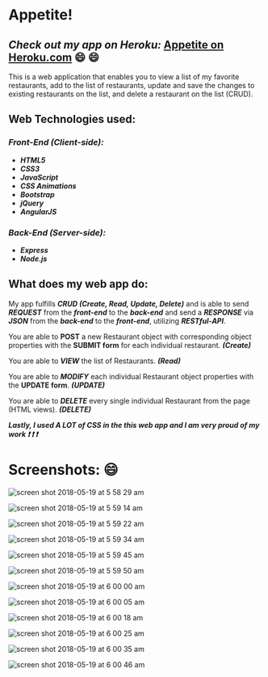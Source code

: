 # Appetite!

## **_Check out my app on Heroku:_** **[Appetite on Heroku.com](https://appetite-brianchotisunanta.herokuapp.com/#!/ "Appetite")** :smile: :smile:

This is a web application that enables you to view a list of my favorite restaurants, add to the list of restaurants, update and save the changes to existing restaurants on the list, and delete a restaurant on the list (CRUD).

## Web Technologies used:

### _Front-End (Client-side):_
* **_HTML5_**
* **_CSS3_**
* **_JavaScript_**
* **_CSS Animations_**
* **_Bootstrap_**
* **_jQuery_**
* **_AngularJS_**

### _Back-End (Server-side):_
* **_Express_**
* **_Node.js_**

## What does my web app do:
My app fulfills **_CRUD_ _(Create, Read, Update, Delete)_**  and is able to send **_REQUEST_** from the **_front-end_** to the **_back-end_** and send a **_RESPONSE_** via **_JSON_** from the **_back-end_** to the **_front-end_**, utilizing **_RESTful-API_**.

You are able to **POST** a new Restaurant object with corresponding object properties with the **SUBMIT form** for each individual restaurant. **_(Create)_**

You are able to **_VIEW_** the list of Restaurants. **_(Read)_**

You are able to **_MODIFY_** each individual Restaurant object properties with the **UPDATE form**. **_(UPDATE)_**

You are able to **_DELETE_** every single individual Restaurant from the page (HTML views). **_(DELETE)_**

**_Lastly, I used A LOT of CSS in the this web app and I am very proud of my work :exclamation: :exclamation: :exclamation:_**


# Screenshots: :smile:

![screen shot 2018-05-19 at 5 58 29 am](https://user-images.githubusercontent.com/24735848/40268859-595fe6e6-5b2a-11e8-965b-18f895d04ee1.png)

![screen shot 2018-05-19 at 5 59 14 am](https://user-images.githubusercontent.com/24735848/40268860-597882a0-5b2a-11e8-9db3-23533b0e6768.png)

![screen shot 2018-05-19 at 5 59 22 am](https://user-images.githubusercontent.com/24735848/40268861-5994c988-5b2a-11e8-88d7-e1b70579c430.png)

![screen shot 2018-05-19 at 5 59 34 am](https://user-images.githubusercontent.com/24735848/40268862-59adcab4-5b2a-11e8-8b6b-f0ec12f573ef.png)

![screen shot 2018-05-19 at 5 59 45 am](https://user-images.githubusercontent.com/24735848/40268863-59ca8e06-5b2a-11e8-9d82-4da398e3de06.png)

![screen shot 2018-05-19 at 5 59 50 am](https://user-images.githubusercontent.com/24735848/40268864-59e92262-5b2a-11e8-9b41-e56e0aaaa439.png)

![screen shot 2018-05-19 at 6 00 00 am](https://user-images.githubusercontent.com/24735848/40268865-5a02355e-5b2a-11e8-90c3-8837ad004920.png)

![screen shot 2018-05-19 at 6 00 05 am](https://user-images.githubusercontent.com/24735848/40268866-5a1de128-5b2a-11e8-94a8-1138ec7994de.png)

![screen shot 2018-05-19 at 6 00 18 am](https://user-images.githubusercontent.com/24735848/40268867-5a35a1e6-5b2a-11e8-9692-1c3fab601ecf.png)

![screen shot 2018-05-19 at 6 00 25 am](https://user-images.githubusercontent.com/24735848/40268868-5a4e8878-5b2a-11e8-9221-c8d7cf5cda35.png)

![screen shot 2018-05-19 at 6 00 35 am](https://user-images.githubusercontent.com/24735848/40268869-5a6cda58-5b2a-11e8-8c0b-16c76be17ff7.png)

![screen shot 2018-05-19 at 6 00 46 am](https://user-images.githubusercontent.com/24735848/40268871-5a964bf4-5b2a-11e8-933b-ac2720b9c348.png)
